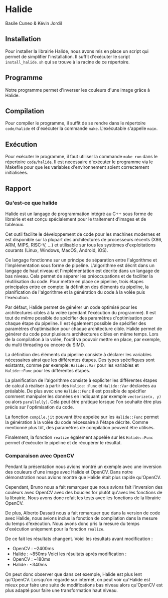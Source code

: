 # Halide

Basile Cuneo & Kévin Jordil

## Installation

Pour installer la librairie Halide, nous avons mis en place un script qui permet de simplifier l'installation. Il suffit d'exécuter le script `install_halide.sh` qui se trouve à la racine de ce répertoire.

## Programme

Notre programme permet d'inverser les couleurs d'une image grâce à Halide.

## Compilation

Pour compiler le programme, il suffit de se rendre dans le répertoire `code/halide` et d'exécuter la commande `make`. L'exécutable s'appelle `main`.

## Exécution

Pour exécuter le programme, il faut utiliser la commande `make run` dans le répertoire `code/halide`. Il est necessaire d'exécuter le programme via le Makefile pour que les variables d'environnement soient correctement initialisées.

## Rapport

### Qu'est-ce que halide 

Halide est un langage de programmation intégré au C++ sous forme de librairie et est conçu spécialement pour le traitement d'images et de tableaux. 

Cet outil facilite le développement de code pour les machines modernes et est disponible sur la plupart des architectures de processeurs récents (X86, ARM, MIPS, RISC-V, ...) et utilisable sur tous les systèmes d'exploitations courants (Linux, Windows, MacOS, Android, iOS).

Ce langage fonctionne sur un principe de séparation entre l'algorithme et l'implémentation sous forme de pipeline. L'algorithme est décrit dans un langage de haut niveau et l'implémentation est décrite dans un langage de bas niveau. Cela permet de séparer les préoccupations et de faciliter la réutilisation du code. Pour mettre en place ce pipeline, trois étapes principales entre en compte: la définition des éléments du pipeline, la planification de l'algorithme et la génération du code à la volée puis l'exécution.

Par défaut, Halide permet de générer un code optimisé pour les architectures cibles à la volée (pendant l'exécution du programme). Il est tout de même possible de spécifier des paramètres d'optimisation pour chaque étape du pipeline. Il est également possible de spécifier des paramètres d'optimisation pour chaque architecture cible. Halide permet de générer du code pour plusieurs architectures cibles en même temps. Lors de la compilation à la volée, l'outil va pouvoir mettre en place, par exemple, du multi threading ou encore du SIMD.

La définition des éléments du pipeline consiste à déclarer les variables nécessaires ainsi que les différentes étapes. Des types spécifiques sont existants, comme par exemple: `Halide::Var` pour les variables et `Halide::Func` pour les différentes étapes.

La planification de l'algorithme consiste à expliciter les différentes étapes de calcul à réaliser à partir des `Halide::Func` et `Halide::Var` déclarées au préalable. De plus avec une `Halide::Func` il est possible de spécifier comment manipuler les données en indiquant par exemple `vectorize(x, y)` ou alors `parallel(y)`. Cela peut être pratique lorsque l'on souhaite être plus précis sur l'optimisation du code.

La fonction `compile.jit` pouvant être appelée sur les `Halide::Func` permet la génération à la volée du code nécessaire à l'étape décrite. Comme mentionné plus tôt, des paramètres de compilation peuvent être utilisés.

Finalement, la fonction `realize` également appelée sur les `Halide::Func` permet d'exécuter le pipeline et de récupérer le résultat.

### Comparaison avec OpenCV

Pendant la présentation nous avions montré un exemple avec une inversion des couleurs d'une image avec Halide et OpenCV. Dans notre démonstration nous avions montré que Halide était plus rapide qu'OpenCV. 

Cependant, Bruno nous a fait remarquer que nous avions fait l'inversion des couleurs avec OpenCV avec des boucles for plutôt qu'avec les fonctions de la librairie. Nous avons donc refait les tests avec les fonctions de la librairie OpenCV.

De plus, Alberto Dassati nous a fait remarquer que dans la version de code avec Halide, nous avions inclus la fonction de compilation dans la mesure du temps d'exécution. Nous avons donc pris la mesure du temps d'exécution uniqement pour la fonction `realize`.

De ce fait les résultats changent. Voici les résultats avant modification :
* OpenCV : ~2400ms
* Halide : ~850ms
Voici les résultats après modification :
* OpenCV : ~180ms
* Halide : ~340ms

On peut donc observer que dans cet exemple, Halide est plus lent qu'OpenCV. Lorsqu'on regarde sur internet, on peut voir qu'Halide est mieux pour faire une suite de modifications bas niveau alors qu'OpenCV est plus adapté pour faire une transformation haut niveau.